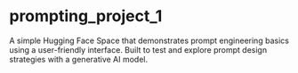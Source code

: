 # prompting_project_1
A simple Hugging Face Space that demonstrates prompt engineering basics using a user-friendly interface. Built to test and explore prompt design strategies with a generative AI model.
